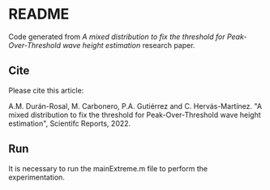 # README
Code generated from *A mixed distribution to fix the threshold for Peak-Over-Threshold wave height estimation* research paper.

## Cite
Please cite this article: 

A.M. Durán-Rosal, M. Carbonero, P.A. Gutiérrez and C. Hervás-Martínez. "A mixed distribution to fix the threshold for Peak-Over-Threshold wave height estimation", Scientifc Reports, 2022.

## Run
It is necessary to run the mainExtreme.m file to perform the experimentation.
